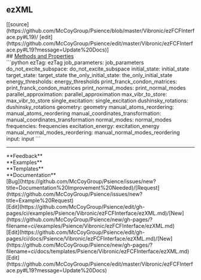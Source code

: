 ## <a id="Psience.Vibronic.ezFCFInterface.ezXML">ezXML</a> 

<div class="docs-source-link" markdown="1">
[[source](https://github.com/McCoyGroup/Psience/blob/master/Vibronic/ezFCFInterface.py#L19)/
[edit](https://github.com/McCoyGroup/Psience/edit/master/Vibronic/ezFCFInterface.py#L19?message=Update%20Docs)]
</div>









<div class="collapsible-section">
 <div class="collapsible-section collapsible-section-header" markdown="1">
## <a class="collapse-link" data-toggle="collapse" href="#methods" markdown="1"> Methods and Properties</a> <a class="float-right" data-toggle="collapse" href="#methods"><i class="fa fa-chevron-down"></i></a>
 </div>
 <div class="collapsible-section collapsible-section-body collapse show" id="methods" markdown="1">
 ```python
ezTag: ezTag
job_parameters: job_parameters
do_not_excite_subspace: do_not_excite_subspace
initial_state: initial_state
target_state: target_state
the_only_initial_state: the_only_initial_state
energy_thresholds: energy_thresholds
print_franck_condon_matrices: print_franck_condon_matrices
print_normal_modes: print_normal_modes
parallel_approximation: parallel_approximation
max_vibr_to_store: max_vibr_to_store
single_excitation: single_excitation
dushinsky_rotations: dushinsky_rotations
geometry: geometry
manual_atoms_reordering: manual_atoms_reordering
manual_coordinates_transformation: manual_coordinates_transformation
normal_modes: normal_modes
frequencies: frequencies
excitation_energy: excitation_energy
manual_normal_modes_reordering: manual_normal_modes_reordering
input: input
```

 </div>
</div>












---


<div markdown="1" class="text-secondary">
<div class="container">
  <div class="row">
   <div class="col" markdown="1">
**Feedback**   
</div>
   <div class="col" markdown="1">
**Examples**   
</div>
   <div class="col" markdown="1">
**Templates**   
</div>
   <div class="col" markdown="1">
**Documentation**   
</div>
   <div class="col" markdown="1">
   
</div>
   <div class="col" markdown="1">
   
</div>
   <div class="col" markdown="1">
   
</div>
</div>
  <div class="row">
   <div class="col" markdown="1">
[Bug](https://github.com/McCoyGroup/Psience/issues/new?title=Documentation%20Improvement%20Needed)/[Request](https://github.com/McCoyGroup/Psience/issues/new?title=Example%20Request)   
</div>
   <div class="col" markdown="1">
[Edit](https://github.com/McCoyGroup/Psience/edit/gh-pages/ci/examples/Psience/Vibronic/ezFCFInterface/ezXML.md)/[New](https://github.com/McCoyGroup/Psience/new/gh-pages/?filename=ci/examples/Psience/Vibronic/ezFCFInterface/ezXML.md)   
</div>
   <div class="col" markdown="1">
[Edit](https://github.com/McCoyGroup/Psience/edit/gh-pages/ci/docs/Psience/Vibronic/ezFCFInterface/ezXML.md)/[New](https://github.com/McCoyGroup/Psience/new/gh-pages/?filename=ci/docs/templates/Psience/Vibronic/ezFCFInterface/ezXML.md)   
</div>
   <div class="col" markdown="1">
[Edit](https://github.com/McCoyGroup/Psience/edit/master/Vibronic/ezFCFInterface.py#L19?message=Update%20Docs)   
</div>
   <div class="col" markdown="1">
   
</div>
   <div class="col" markdown="1">
   
</div>
   <div class="col" markdown="1">
   
</div>
</div>
</div>
</div>